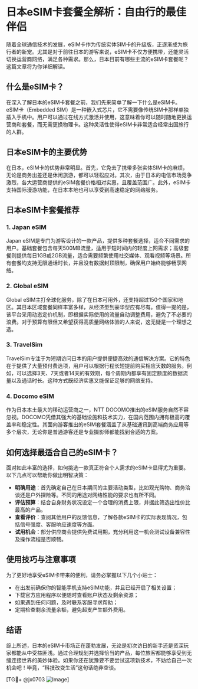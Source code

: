 # 日本eSIM卡套餐全解析：自由行的最佳伴侣

随着全球通信技术的发展，eSIM卡作为传统实体SIM卡的升级版，正逐渐成为旅行者的新宠。尤其是对于前往日本的游客来说，eSIM卡不仅方便携带，还能灵活切换运营商网络，满足各种需求。那么，日本目前有哪些主流的eSIM卡套餐呢？这篇文章将为你详细解读。

## 什么是eSIM卡？

在深入了解日本的eSIM卡套餐之前，我们先来简单了解一下什么是eSIM卡。eSIM卡（Embedded SIM）是一种嵌入式芯片，它不需要像传统SIM卡那样单独插入手机中。用户可以通过在线方式激活并使用，这意味着你可以随时随地更换运营商和套餐，而无需更换物理卡。这种灵活性使得eSIM卡非常适合经常出国旅行的人群。

## 日本eSIM卡的主要优势

在日本，eSIM卡的优势非常明显。首先，它免去了携带多张实体SIM卡的麻烦，无论是商务出差还是休闲旅游，都可以轻松应对。其次，由于日本的电信市场竞争激烈，各大运营商提供的eSIM套餐价格相对实惠，且覆盖范围广。此外，eSIM卡支持国际漫游功能，在日本本地也可以享受到高速稳定的网络服务。

## 日本eSIM卡套餐推荐

### 1. **Japan eSIM**

Japan eSIM是专门为游客设计的一款产品，提供多种套餐选择，适合不同需求的用户。基础套餐包含每天500MB流量，适用于短时间内的轻度上网需求；高级套餐则提供每日1GB或2GB流量，适合需要频繁使用社交媒体、观看视频等场景。所有套餐均支持无限通话时长，并且没有数据封顶限制，确保用户始终能够畅享网络。

### 2. **Global eSIM**

Global eSIM主打全球化服务，除了在日本可用外，还支持超过150个国家和地区。其日本区域套餐同样丰富多样，从经济型到豪华型应有尽有。值得一提的是，该平台采用动态定价机制，即根据实际使用的流量自动调整费用，避免了不必要的浪费。对于预算有限但又希望获得高质量网络体验的人来说，这无疑是一个理想之选。

### 3. **TravelSim**

TravelSim专注于为短期访问日本的用户提供便捷高效的通信解决方案。它的特色在于提供了大量预付费选项，用户可以根据行程长短提前购买相应天数的服务。例如，可以选择3天、7天或者14天的有效期，每个周期内都享有固定额度的数据流量以及通话时长。这种方式既经济实惠又能保证足够的网络支持。

### 4. **Docomo eSIM**

作为日本本土最大的移动运营商之一，NTT DOCOMO推出的eSIM服务自然不容忽视。DOCOMO凭借其强大的基础设施和技术实力，在国内范围内拥有极高的覆盖率和稳定性。其面向游客推出的eSIM套餐涵盖了从基础通讯到高端商务应用等多个层次，无论你是普通游客还是专业摄影师都能找到合适的方案。

## 如何选择最适合自己的eSIM卡？

面对如此丰富的选择，如何挑选一款真正符合个人需求的eSIM卡显得尤为重要。以下几点可以帮助你做出明智决策：

- **明确用途**：首先确定自己在日本期间的主要活动类型，比如观光购物、商务洽谈还是户外探险等。不同的用途对网络性能的要求也有所不同。
- **评估预算**：结合自身财务状况设定一个合理的消费上限，并据此筛选出性价比最高的产品。
- **查看评价**：查阅其他用户的反馈信息，了解各款eSIM卡的实际表现情况，包括信号强度、客服响应速度等方面。
- **试用机会**：部分供应商会提供免费试用期，充分利用这一机会测试设备兼容性及操作流程是否顺畅。

## 使用技巧与注意事项

为了更好地享受eSIM卡带来的便利，请务必掌握以下几个小贴士：

- 在出发前确保你的智能手机支持eSIM功能，并且已经开启了相关设置；
- 下载官方应用程序以便随时查看账户状态及剩余资源；
- 如果遇到任何问题，及时联系客服寻求帮助；
- 定期检查剩余流量余额，避免超支产生额外费用。

## 结语

综上所述，日本的eSIM卡市场正在蓬勃发展，无论是初次访日的新手还是资深玩家都能从中受益匪浅。通过合理规划并选择恰当的产品，每位旅客都能够享受到无缝连接世界的美妙体验。如果你还在犹豫要不要尝试这项新技术，不妨给自己一次机会吧！毕竟，“科技改变生活”这句话绝非空谈。

[TG💪+ @jx0703 ![Image](https://github.com/user-attachments/assets/dbca1d08-cadb-493c-b0ec-ad6f7a83f270)]
